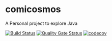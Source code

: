 # comicosmos
A Personal project to explore Java

[![Build Status](https://travis-ci.com/cdrommens/comicosmos.svg?token=Ju8XBESFbuLDwLw2H33D&branch=master)](https://travis-ci.com/cdrommens/comicosmos)
[![Quality Gate Status](https://sonarcloud.io/api/project_badges/measure?project=cdrommens_comicosmos&metric=alert_status)](https://sonarcloud.io/dashboard?id=cdrommens_comicosmos)
[![codecov](https://codecov.io/gh/cdrommens/comicosmos/branch/master/graph/badge.svg)](https://codecov.io/gh/cdrommens/comicosmos)
